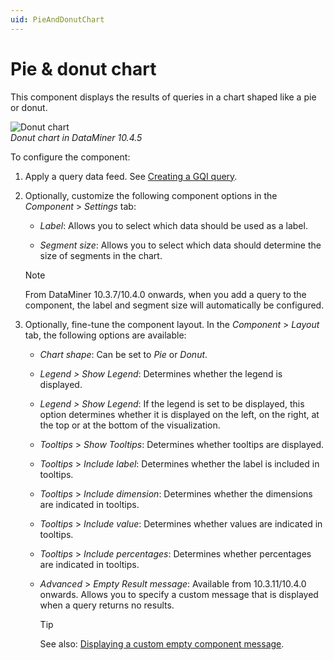 ```yaml
---
uid: PieAndDonutChart
---
```


# Pie & donut chart

This component displays the results of queries in a chart shaped like a pie or donut.

![Donut chart](~/user-guide/images/Donut_Chart.png)<br>*Donut chart in DataMiner 10.4.5*

To configure the component:

1. Apply a query data feed. See [Creating a GQI query](xref:Creating_GQI_query).

1. Optionally, customize the following component options in the *Component* > *Settings* tab:

   - *Label*: Allows you to select which data should be used as a label.

   - *Segment size*: Allows you to select which data should determine the size of segments in the chart.

   > [!NOTE]
   > From DataMiner 10.3.7/10.4.0 onwards, when you add a query to the component, the label and segment size will automatically be configured. <!-- RN 36229 -->

1. Optionally, fine-tune the component layout. In the *Component* > *Layout* tab, the following options are available:

   - *Chart shape*: Can be set to *Pie* or *Donut*.

   - *Legend \> Show Legend*: Determines whether the legend is displayed.

   - *Legend \> Show Legend*: If the legend is set to be displayed, this option determines whether it is displayed on the left, on the right, at the top or at the bottom of the visualization.

   - *Tooltips* > *Show Tooltips*: Determines whether tooltips are displayed.

   - *Tooltips* > *Include label*: Determines whether the label is included in tooltips.

   - *Tooltips* > *Include dimension*: Determines whether the dimensions are indicated in tooltips.

   - *Tooltips* > *Include value*: Determines whether values are indicated in tooltips.

   - *Tooltips* > *Include percentages*: Determines whether percentages are indicated in tooltips.

   - *Advanced* \> *Empty Result message*: Available from 10.3.11/10.4.0 onwards<!-- RN 37173 -->. Allows you to specify a custom message that is displayed when a query returns no results.

     > [!TIP]
     > See also: [Displaying a custom empty component message](xref:Tutorial_Dashboards_Displaying_a_custom_empty_component_message).
